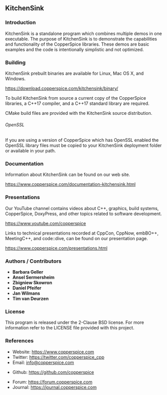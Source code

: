 ## KitchenSink

### Introduction

KitchenSink is a standalone program which combines multiple demos in one executable. The purpose of KitchenSink is to
demonstrate the capabilities and functionality of the CopperSpice libraries. These demos are basic examples and the
code is intentionally simplistic and not optimized.


### Building

KitchenSink prebuilt binaries are available for Linux, Mac OS X, and Windows.

https://download.copperspice.com/kitchensink/binary/

To build KitchenSink from source a current copy of the CopperSpice libraries, a C++17 compiler, and a C++17 standard
library are required.

CMake build files are provided with the KitchenSink source distribution.


###### OpenSSL

If you are using a version of CopperSpice which has OpenSSL enabled the OpenSSL library files must be copied to your
KitchenSink deployment folder or available in your path.


### Documentation

Information about KitchenSink can be found on our web site.

https://www.copperspice.com/documentation-kitchensink.html


### Presentations

Our YouTube channel contains videos about C++, graphics, build systems, CopperSpice, DoxyPress, and other
topics related to software development.

https://www.youtube.com/copperspice


Links to technical presentations recorded at CppCon, CppNow, embBO++, MeetingC++, and code::dive, can be
found on our presentation page.

https://www.copperspice.com/presentations.html


### Authors / Contributors

* **Barbara Geller**
* **Ansel Sermersheim**
* **Zbigniew Skowron**
* **Daniel Pfeifer**
* **Jan Wilmans**
* **Tim van Deurzen**


### License

This program is released under the 2-Clause BSD license. For more information refer to the LICENSE file provided with
this project.


### References

 * Website:  https://www.copperspice.com
 * Twitter:  https://twitter.com/copperspice_cpp
 * Email:    info@copperspice.com

<!-- -->
 * Github:   https://github.com/copperspice

<!-- -->
 * Forum:    https://forum.copperspice.com
 * Journal:  https://journal.copperspice.com
